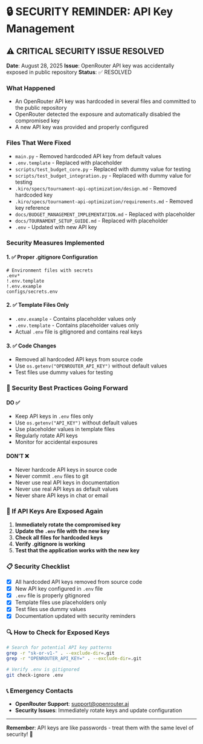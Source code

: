 # 🔒 SECURITY REMINDER: API Key Management

## ⚠️ CRITICAL SECURITY ISSUE RESOLVED

**Date**: August 28, 2025
**Issue**: OpenRouter API key was accidentally exposed in public repository
**Status**: ✅ RESOLVED

### What Happened
- An OpenRouter API key was hardcoded in several files and committed to the public repository
- OpenRouter detected the exposure and automatically disabled the compromised key
- A new API key was provided and properly configured

### Files That Were Fixed
- `main.py` - Removed hardcoded API key from default values
- `.env.template` - Replaced with placeholder
- `scripts/test_budget_core.py` - Replaced with dummy value for testing
- `scripts/test_budget_integration.py` - Replaced with dummy value for testing
- `.kiro/specs/tournament-api-optimization/design.md` - Removed hardcoded key
- `.kiro/specs/tournament-api-optimization/requirements.md` - Removed key reference
- `docs/BUDGET_MANAGEMENT_IMPLEMENTATION.md` - Replaced with placeholder
- `docs/TOURNAMENT_SETUP_GUIDE.md` - Replaced with placeholder
- `.env` - Updated with new API key

### Security Measures Implemented

#### 1. ✅ Proper .gitignore Configuration
```gitignore
# Environment files with secrets
.env*
!.env.template
!.env.example
configs/secrets.env
```

#### 2. ✅ Template Files Only
- `.env.example` - Contains placeholder values only
- `.env.template` - Contains placeholder values only
- Actual `.env` file is gitignored and contains real keys

#### 3. ✅ Code Changes
- Removed all hardcoded API keys from source code
- Use `os.getenv("OPENROUTER_API_KEY")` without default values
- Test files use dummy values for testing

### 🔐 Security Best Practices Going Forward

#### DO ✅
- Keep API keys in `.env` files only
- Use `os.getenv("API_KEY")` without default values
- Use placeholder values in template files
- Regularly rotate API keys
- Monitor for accidental exposures

#### DON'T ❌
- Never hardcode API keys in source code
- Never commit `.env` files to git
- Never use real API keys in documentation
- Never use real API keys as default values
- Never share API keys in chat or email

### 🚨 If API Keys Are Exposed Again

1. **Immediately rotate the compromised key**
2. **Update the `.env` file with the new key**
3. **Check all files for hardcoded keys**
4. **Verify .gitignore is working**
5. **Test that the application works with the new key**

### 📋 Security Checklist

- [x] All hardcoded API keys removed from source code
- [x] New API key configured in `.env` file
- [x] `.env` file is properly gitignored
- [x] Template files use placeholders only
- [x] Test files use dummy values
- [x] Documentation updated with security reminders

### 🔍 How to Check for Exposed Keys

```bash
# Search for potential API key patterns
grep -r "sk-or-v1-" . --exclude-dir=.git
grep -r "OPENROUTER_API_KEY=" . --exclude-dir=.git

# Verify .env is gitignored
git check-ignore .env
```

### 📞 Emergency Contacts

- **OpenRouter Support**: support@openrouter.ai
- **Security Issues**: Immediately rotate keys and update configuration

---

**Remember**: API keys are like passwords - treat them with the same level of security! 🔐
